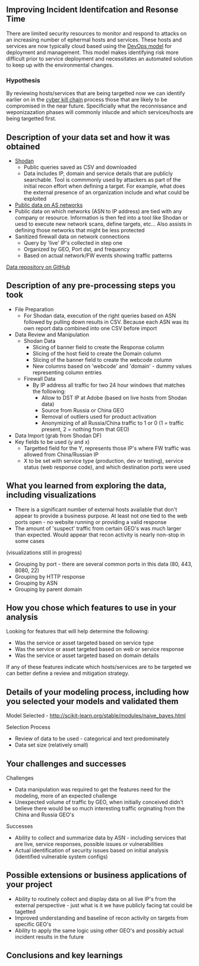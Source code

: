 
## Improving Incident Identifcation and Resonse Time
There are limited security resources to monitor and respond to attacks on an increasing number of ephermal hosts and services. These hosts and services are now typically cloud based using the [DevOps model](https://en.wikipedia.org/wiki/DevOps) for deployment and management. This model makes identifying risk more difficult prior to service deployment and necessitates an automated solution to keep up with the environmental changes. 

### Hypothesis
By reviewing hosts/services that are being targetted now we can identify earlier on in the [cyber kill chain](https://en.wikipedia.org/wiki/Kill_chain) process those that are likely to be compromised in the near future. Specificially what the reconnissance and weponizazation phases will commonly inlucde and which services/hosts are being targetted first. 

## Description of your data set and how it was obtained
* [Shodan](https://www.shodan.io/)
  * Public queries saved as CSV and downloaded
  * Data includes IP, domain and service details that are publicly searchable. Tool is commmonly used by attackers as part of the initial recon effort when defining a target. For example, what does the external presence of an organization include and what could be exploited
* [Public data on AS networks](https://en.wikipedia.org/wiki/Autonomous_system_(Internet))
 * Public data on which networks (ASN to IP address) are tied with any company or resource. Information is then fed into a tool like Shodan or uesd to execute new network scans, define targets, etc... Also assists in defining those networks that might be less protected
* Sanitized firewall data on network connections
  * Query by 'live' IP's collected in step one
  * Organized by GEO, Port dst, and frequency
  * Based on actual network/FW events showing traffic patterns

[Data repository on GitHub](https://github.com/dsarona/ds_class/tree/master/Project/data)

## Description of any pre-processing steps you took
* File Preparation
  * For Shodan data, execution of the right queries based on ASN followed by pulling down results in CSV. Because each ASN was its own report data combined into one CSV before import
* Data Review and Manipulation
  * Shodan Data
    * Slicing of banner field to create the Response column
    * Slicing of the host field to create the Domain column
    * Slicing of the banner field to create the webcode column
    * New columns based on 'webcode' and 'domain' - dummy values representing column entries
  * Firewall Data
    * By IP address all traffic for two 24 hour windows that matches the following:
        * Allow to DST IP at Adobe (based on live hosts from Shodan data)
        * Source from Russia or China GEO
        * Removal of outliers used for product activation
        * Anonymizing of all Russia/China traffic to 1 or 0 (1 = traffic present, 2 = nothing from that GEO)
* Data Import (grab from Shodan DF)
* Key fields to be used (y and x)
   * Targetted field for the Y, represents those IP's where FW traffic was allowed from China/Russian IP
   * X to be set with service type (production, dev or testing), service status (web response code), and which destination ports were used 

## What you learned from exploring the data, including visualizations
* There is a significant number of external hosts available that don't appear to provide a business purpose. At least not one tied to the web ports open - no website running or providing a valid response
* The amount of 'suspect' traffic from certain GEO's was much larger than expected. Would appear that recon activity is nearly non-stop in some cases

(visualizations still in progress)
* Grouping by port - there are several common ports in this data (80, 443, 8080, 22) 
* Grouping by HTTP response
* Grouping by ASN
* Grouping by parent domain

## How you chose which features to use in your analysis
Looking for features that will help determine the following:
* Was the service or asset targeted based on service type
* Was the service or asset targeted based on web or service response
* Was the service or asset targeted based on domain details 

If any of these features indicate which hosts/services are to be targeted we can better define a review and mitigation strategy. 

## Details of your modeling process, including how you selected your models and validated them
Model Selected - http://scikit-learn.org/stable/modules/naive_bayes.html

Selection Process
* Review of data to be used - categorical and text predominately
* Data set size (relatively small)


## Your challenges and successes
Challenges
* Data manipulation was required to get the features need for the modeling, more of an expected challenge
* Unexpected volume of traffic by GEO, when initially conceived didn't believe there would be so much interesting traffic orginating from the China and Russia GEO's

Successes
* Ability to collect and summarize data by ASN - including services that are live, service responses, possible issues or vulnerabilities
* Actual identification of security issues based on initial analysis (identified vulnerable system configs)

## Possible extensions or business applications of your project
* Ability to routinely collect and display data on all live IP's from the external perspective - just what is it we have publicly facing tat could be tagetted
* Improved understanding and baseline of recon activity on targets from specific GEO's
* Ability to apply the same logic using other GEO's and possibly actual incident results in the future

## Conclusions and key learnings
